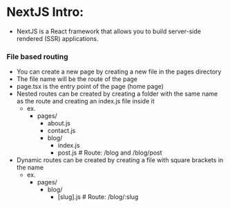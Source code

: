 # NextJS Intro:

- NextJS is a React framework that allows you to build server-side rendered (SSR) applications.

### File based routing

- You can create a new page by creating a new file in the pages directory
- The file name will be the route of the page
- page.tsx is the entry point of the page (home page)
- Nested routes can be created by creating a folder with the same name as the route and creating an index.js file inside it
  - ex.
    - pages/
      - about.js
      - contact.js
      - blog/
        - index.js
        - post.js # Route: /blog and /blog/post
- Dynamic routes can be created by creating a file with square brackets in the name
  - ex.
    - pages/
      - blog/
        - [slug].js # Route: /blog/:slug